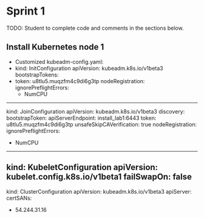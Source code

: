 # Sprint 1
TODO: Student to complete code and comments in the sections below.

## Install Kubernetes node 1

- Customized kubeadm-config.yaml:
- kind: InitConfiguration
apiVersion: kubeadm.k8s.io/v1beta3
bootstrapTokens:
- token: u8tlu5.muqzfm4c9di6g3tp
nodeRegistration:
  ignorePreflightErrors:
  - NumCPU
---
kind: JoinConfiguration
apiVersion: kubeadm.k8s.io/v1beta3
discovery:
  bootstrapToken:
    apiServerEndpoint: install_lab1:6443
    token: u8tlu5.muqzfm4c9di6g3tp
    unsafeSkipCAVerification: true
nodeRegistration:
  ignorePreflightErrors:
  - NumCPU
---
kind: KubeletConfiguration
apiVersion: kubelet.config.k8s.io/v1beta1
failSwapOn: false
---
kind: ClusterConfiguration
apiVersion: kubeadm.k8s.io/v1beta3
apiServer:
  certSANs:
  - 54.244.31.16
